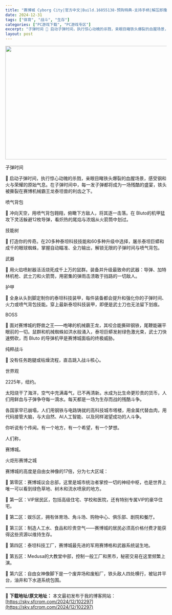 ```yaml
---
title: "赛博城 Cyborg City|官方中文|Build.16855138-预购特典-支持手柄|解压即撸|"
date: 2024-12-31
tags: ["体育", "战斗", "生存"]
categories: ["PC游戏下载", "PC游戏专区"]
excerpt: "子弹时间 🔵 启动子弹时间，执行惊心动魄的杀戮，亲眼目睹铁头爆裂的血腥场景，感受钢和火与荣耀的原始气息。在子弹时间中，每一发子弹都将成为一场残酷的盛宴，铁头被撕裂在赛博机械霸王龙泰坦兽的利齿之下。 喷气背包 🔵 冲向天空，用喷气背包翱翔，俯瞰下方敌人，将其逐一击落。在 Bluto的机甲猛攻下灵活躲避&hellip;"
layout: post
---
```


<img class="aligncenter size-full wp-image-102290" src="https://sky.sfcrom.com/wp-content/uploads/2024/12/2024123102592212.webp" alt="" width="616" height="353" />

子弹时间

🔵 启动子弹时间，执行惊心动魄的杀戮，亲眼目睹铁头爆裂的血腥场景，感受钢和火与荣耀的原始气息。在子弹时间中，每一发子弹都将成为一场残酷的盛宴，铁头被撕裂在赛博机械霸王龙泰坦兽的利齿之下。

喷气背包

🔵 冲向天空，用喷气背包翱翔，俯瞰下方敌人，将其逐一击落。在 Bluto的机甲猛攻下灵活躲避12枚导弹，看炽热的尾焰与浓烟从火箭筒中划过。

技能树

🔵 打造你的传奇。在20多种泰坦科技技能和60多种升级中选择，屠杀泰坦巨蟒和成千的眼球蜘蛛，掌握自动瞄准、全力输出，解锁无限的子弹时间与喷气背包。

武器

🔵 用火焰喷射器活活烧死成千上万的鼠群。装备并升级最致命的武器：导弹、加特林机枪、武士刀和火箭筒，用密集的弹雨击溃敢于挡路的一切敌人。

护甲

🔵 全身从头到脚定制你的泰坦科技装甲，每件装备都会提升和强化你的子弹时间、火力或喷气背包技能。穿上最新泰坦科技装甲，即便是武士刀也无法留下划痕。

BOSS

🔵 面对赛博城的野兽之王——咆哮的机械霸王龙，其咬合能撕碎钢铁，尾鞭能碾平眼前的一切。鼠群和机械蜘蛛如洪水般涌入，泰坦巨蟒发射绿色激光束，武士刀快速劈砍，而 Bluto 的导弹机甲是赛博城面临的终极威胁。

纯粹战斗

🔵 没有任务跑腿或枯燥流程，直击跳入战斗核心。

世界观

2225年，纽约。

太阳烧干了海洋，空气中充满毒气，已不再清新。水成为比生命更珍贵的货币，人们用鲜血与子弹争夺每一滴水。每天都是一场为生存而战的残酷斗争。

各国家早已崩塌，人们用钢铁与电路铸就的高科技城市塔楼，用金属代替血肉，用代码接管大脑，与大自然、AI人工智能、以及同样渴望成功的人斗争。

你听说有个传闻。有一个地方，有一个希望，有一个梦想。

人们称，

赛博城。

火炬形赛博之城

赛博城的高度是自由女神像的17倍，分为七大区域：

🔵 第零区：赛博城议会总部，这里是城市统治者掌控一切的神经中枢，也是世界上唯一可以看到绿色草地、树木和流水喷泉的地方。

🔵 第一区：VIP居民区，包括高级住宅、学校和医院，还有特别专属VIP的豪华住宅。

🔵 第二区：娱乐区，拥有体育场、角斗场、购物中心、俱乐部、剧院和餐厅。

🔵 第三区：制造人工水、食品和珍贵空气——赛博城的居民必须高价格付费才能获得这些资源以维持生存。

🔵 第四区：泰坦科技工厂，赛博城最先进的军用赛博格和武器系统诞生地。

🔵 第五区：Medusa的大教堂中部，控制一般工厂和黑市，秘密交易在这里频繁上演。

🔵 第六区：自由女神像脚下是一个废弃场和废船厂，铁头敌人四处横行，被钻井平台，油井和下水道系统包围。

---
📖 **下载地址/原文地址：** 本文最初发布于我的博客网站：[https://sky.sfcrom.com/2024/12/102297](https://sky.sfcrom.com/2024/12/102297)
